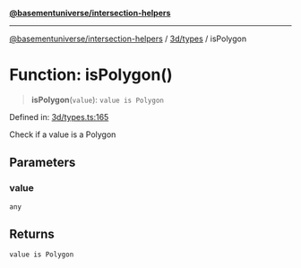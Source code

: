 [**@basementuniverse/intersection-helpers**](../../../README.md)

***

[@basementuniverse/intersection-helpers](../../../README.md) / [3d/types](../README.md) / isPolygon

# Function: isPolygon()

> **isPolygon**(`value`): `value is Polygon`

Defined in: [3d/types.ts:165](https://github.com/basementuniverse/intersection-helpers/blob/d942e5cf9ee51dc3854d6fbfe1d84a7ecd83c1ca/src/3d/types.ts#L165)

Check if a value is a Polygon

## Parameters

### value

`any`

## Returns

`value is Polygon`

